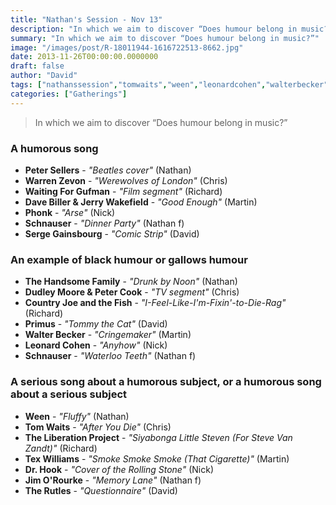 ```yaml
---
title: "Nathan's Session - Nov 13"
description: "In which we aim to discover “Does humour belong in music?”"
summary: "In which we aim to discover “Does humour belong in music?”"
image: "/images/post/R-18011944-1616722513-8662.jpg"
date: 2013-11-26T00:00:00.0000000
draft: false
author: "David"
tags: ["nathanssession","tomwaits","ween","leonardcohen","walterbecker","sergegainsbourg","warrenzevon","countryjoeandthefish","primus","therutles","schnauser","texwilliams","phonk","drhook","petercook","davebiller","jimorourke","dudleymoore","petersellers","jerrywakefield","waitingforgufman","thehandsomefamily","theliberationproject"]
categories: ["Gatherings"]
---
```

> In which we aim to discover “Does humour belong in music?”
### A humorous song
- **Peter Sellers** - _"Beatles cover"_ (Nathan)
- **Warren Zevon** - _"Werewolves of London"_ (Chris)
- **Waiting For Gufman** - _"Film segment"_ (Richard)
- **Dave Biller & Jerry Wakefield** - _"Good Enough"_ (Martin)
- **Phonk** - _"Arse"_ (Nick)
- **Schnauser** - _"Dinner Party"_ (Nathan f)
- **Serge Gainsbourg** - _"Comic Strip"_ (David)
### An example of black humour or gallows humour
- **The Handsome Family** - _"Drunk by Noon"_ (Nathan)
- **Dudley Moore & Peter Cook** - _"TV segment"_ (Chris)
- **Country Joe and the Fish** - _"I-Feel-Like-I'm-Fixin'-to-Die-Rag"_ (Richard)
- **Primus** - _"Tommy the Cat"_ (David)
- **Walter Becker** - _"Cringemaker"_ (Martin)
- **Leonard Cohen** - _"Anyhow"_ (Nick)
- **Schnauser** - _"Waterloo Teeth"_ (Nathan f)
### A serious song about a humorous subject, or a humorous song about a serious subject
- **Ween** - _"Fluffy"_ (Nathan)
- **Tom Waits** - _"After You Die"_ (Chris)
- **The Liberation Project** - _"Siyabonga Little Steven (For Steve Van Zandt)"_ (Richard)
- **Tex Williams** - _"Smoke Smoke Smoke (That Cigarette)"_ (Martin)
- **Dr. Hook** - _"Cover of the Rolling Stone"_ (Nick)
- **Jim O'Rourke** - _"Memory Lane"_ (Nathan f)
- **The Rutles** - _"Questionnaire"_ (David)
